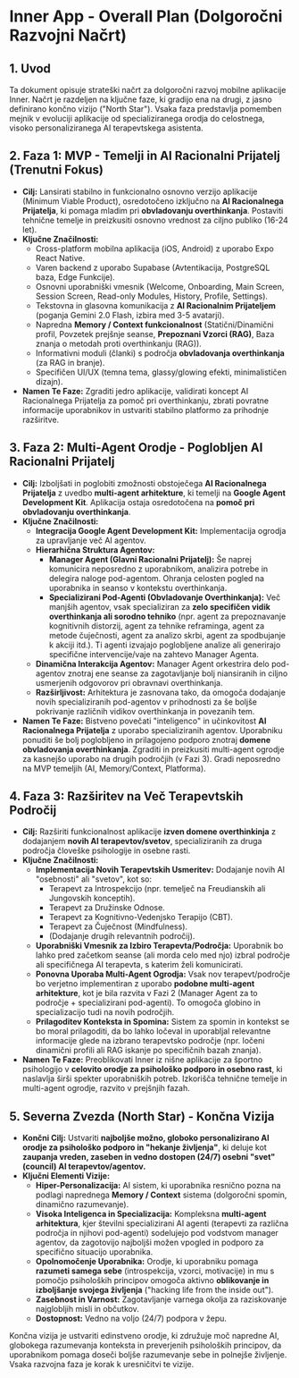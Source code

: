 # Inner App - Overall Plan (Dolgoročni Razvojni Načrt)

## 1. Uvod

Ta dokument opisuje strateški načrt za dolgoročni razvoj mobilne aplikacije Inner. Načrt je razdeljen na ključne faze, ki gradijo ena na drugi, z jasno definirano končno vizijo ("North Star"). Vsaka faza predstavlja pomemben mejnik v evoluciji aplikacije od specializiranega orodja do celostnega, visoko personaliziranega AI terapevtskega asistenta.

## 2. Faza 1: MVP - Temelji in AI Racionalni Prijatelj (Trenutni Fokus)

* **Cilj:** Lansirati stabilno in funkcionalno osnovno verzijo aplikacije (Minimum Viable Product), osredotočeno izključno na **AI Racionalnega Prijatelja**, ki pomaga mladim pri **obvladovanju overthinkanja**. Postaviti tehnične temelje in preizkusiti osnovno vrednost za ciljno publiko (16-24 let).
* **Ključne Značilnosti:**
    * Cross-platform mobilna aplikacija (iOS, Android) z uporabo Expo React Native.
    * Varen backend z uporabo Supabase (Avtentikacija, PostgreSQL baza, Edge Funkcije).
    * Osnovni uporabniški vmesnik (Welcome, Onboarding, Main Screen, Session Screen, Read-only Modules, History, Profile, Settings).
    * Tekstovna in glasovna komunikacija z **AI Racionalnim Prijateljem** (poganja Gemini 2.0 Flash, izbira med 3-5 avatarji).
    * Napredna **Memory / Context funkcionalnost** (Statični/Dinamični profil, Povzetek prejšnje seanse, **Prepoznani Vzorci (RAG)**, Baza znanja o metodah proti overthinkanju (RAG)).
    * Informativni moduli (članki) s področja **obvladovanja overthinkanja** (za RAG in branje).
    * Specifičen UI/UX (temna tema, glassy/glowing efekti, minimalističen dizajn).
* **Namen Te Faze:** Zgraditi jedro aplikacije, validirati koncept AI Racionalnega Prijatelja za pomoč pri overthinkanju, zbrati povratne informacije uporabnikov in ustvariti stabilno platformo za prihodnje razširitve.

## 3. Faza 2: Multi-Agent Orodje - Poglobljen AI Racionalni Prijatelj

* **Cilj:** Izboljšati in poglobiti zmožnosti obstoječega **AI Racionalnega Prijatelja** z uvedbo **multi-agent arhitekture**, ki temelji na **Google Agent Development Kit**. Aplikacija ostaja osredotočena na **pomoč pri obvladovanju overthinkanja**.
* **Ključne Značilnosti:**
    * **Integracija Google Agent Development Kit:** Implementacija ogrodja za upravljanje več AI agentov.
    * **Hierarhična Struktura Agentov:**
        * **Manager Agent (Glavni Racionalni Prijatelj):** Še naprej komunicira neposredno z uporabnikom, analizira potrebe in delegira naloge pod-agentom. Ohranja celosten pogled na uporabnika in seanso v kontekstu overthinkanja.
        * **Specializirani Pod-Agenti (Obvladovanje Overthinkanja):** Več manjših agentov, vsak specializiran za **zelo specifičen vidik overthinkanja ali sorodno tehniko** (npr. agent za prepoznavanje kognitivnih distorzij, agent za tehnike reframinga, agent za metode čuječnosti, agent za analizo skrbi, agent za spodbujanje k akciji itd.). Ti agenti izvajajo poglobljene analize ali generirajo specifične intervencije/vaje na zahtevo Manager Agenta.
    * **Dinamična Interakcija Agentov:** Manager Agent orkestrira delo pod-agentov znotraj ene seanse za zagotavljanje bolj niansiranih in ciljno usmerjenih odgovorov pri obravnavi overthinkanja.
    * **Razširljivost:** Arhitektura je zasnovana tako, da omogoča dodajanje novih specializiranih pod-agentov v prihodnosti za še boljše pokrivanje različnih vidikov overthinkanja in povezanih tem.
* **Namen Te Faze:** Bistveno povečati "inteligenco" in učinkovitost **AI Racionalnega Prijatelja** z uporabo specializiranih agentov. Uporabniku ponuditi še bolj poglobljeno in prilagojeno podporo znotraj **domene obvladovanja overthinkanja**. Zgraditi in preizkusiti multi-agent ogrodje za kasnejšo uporabo na drugih področjih (v Fazi 3). Gradi neposredno na MVP temeljih (AI, Memory/Context, Platforma).

## 4. Faza 3: Razširitev na Več Terapevtskih Področij

* **Cilj:** Razširiti funkcionalnost aplikacije **izven domene overthinkinja** z dodajanjem **novih AI terapevtov/svetov**, specializiranih za druga področja človeške psihologije in osebne rasti.
* **Ključne Značilnosti:**
    * **Implementacija Novih Terapevtskih Usmeritev:** Dodajanje novih AI "osebnosti" ali "svetov", kot so:
        * Terapevt za Introspekcijo (npr. temelječ na Freudianskih ali Jungovskih konceptih).
        * Terapevt za Družinske Odnose.
        * Terapevt za Kognitivno-Vedenjsko Terapijo (CBT).
        * Terapevt za Čuječnost (Mindfulness).
        * (Dodajanje drugih relevantnih področij).
    * **Uporabniški Vmesnik za Izbiro Terapevta/Področja:** Uporabnik bo lahko pred začetkom seanse (ali morda celo med njo) izbral področje ali specifičnega AI terapevta, s katerim želi komunicirati.
    * **Ponovna Uporaba Multi-Agent Ogrodja:** Vsak nov terapevt/področje bo verjetno implementiran z uporabo **podobne multi-agent arhitekture**, kot je bila razvita v Fazi 2 (Manager Agent za to področje + specializirani pod-agenti). To omogoča globino in specializacijo tudi na novih področjih.
    * **Prilagoditev Konteksta in Spomina:** Sistem za spomin in kontekst se bo moral prilagoditi, da bo lahko ločeval in uporabljal relevantne informacije glede na izbrano terapevtsko področje (npr. ločeni dinamični profili ali RAG iskanje po specifičnih bazah znanja).
* **Namen Te Faze:** Preoblikovati Inner iz nišne aplikacije za športno psihologijo v **celovito orodje za psihološko podporo in osebno rast**, ki naslavlja širši spekter uporabniških potreb. Izkorišča tehnične temelje in multi-agent ogrodje, razvito v prejšnjih fazah.

## 5. Severna Zvezda (North Star) - Končna Vizija

* **Končni Cilj:** Ustvariti **najboljše možno, globoko personalizirano AI orodje za psihološko podporo in "hekanje življenja"**, ki deluje kot **zaupanja vreden, zaseben in vedno dostopen (24/7) osebni "svet" (council) AI terapevtov/agentov.**
* **Ključni Elementi Vizije:**
    * **Hiper-Personalizacija:** AI sistem, ki uporabnika resnično pozna na podlagi naprednega **Memory / Context** sistema (dolgoročni spomin, dinamično razumevanje).
    * **Visoka Inteligenca in Specializacija:** Kompleksna **multi-agent arhitektura**, kjer številni specializirani AI agenti (terapevti za različna področja in njihovi pod-agenti) sodelujejo pod vodstvom manager agentov, da zagotovijo najboljši možen vpogled in podporo za specifično situacijo uporabnika.
    * **Opolnomočenje Uporabnika:** Orodje, ki uporabniku pomaga **razumeti samega sebe** (introspekcija, vzorci, motivacije) in mu s pomočjo psiholoških principov omogoča aktivno **oblikovanje in izboljšanje svojega življenja** ("hacking life from the inside out").
    * **Zasebnost in Varnost:** Zagotavljanje varnega okolja za raziskovanje najglobljih misli in občutkov.
    * **Dostopnost:** Vedno na voljo (24/7) podpora v žepu.

Končna vizija je ustvariti edinstveno orodje, ki združuje moč napredne AI, globokega razumevanja konteksta in preverjenih psiholoških principov, da uporabnikom pomaga doseči boljše razumevanje sebe in polnejše življenje. Vsaka razvojna faza je korak k uresničitvi te vizije.